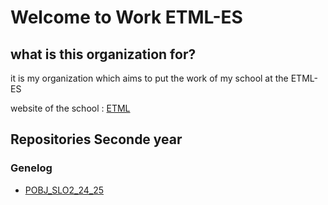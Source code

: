 # Welcome to Work ETML-ES

## what is this organization for?

it is my organization which aims to put the work of my school at the ETML-ES 

website of the school : [ETML](https://www.etml.ch/)

## Repositories Seconde year

### Genelog

- [POBJ_SLO2_24_25](https://github.com/Work-ETML-ES/POBJ_SLO2_24_25)

